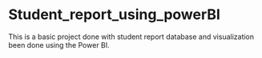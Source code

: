 # Student_report_using_powerBI
This is a basic project done with student report database  and visualization been done using the Power BI.
